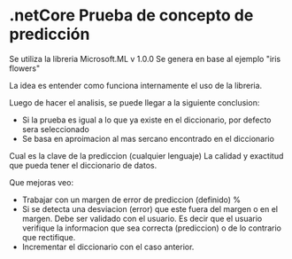 # .netCore Prueba de concepto de predicción
Se utiliza la libreria Microsoft.ML v 1.0.0
Se genera en base al ejemplo "iris flowers"

La idea es entender como funciona internamente el uso de la libreria.

Luego de hacer el analisis, se puede llegar a la siguiente conclusion:
* Si la prueba es igual a lo que ya existe en el diccionario, por defecto sera seleccionado
* Se basa en aproimacion al mas sercano encontrado en el diccionario

Cual es la clave de la prediccion (cualquier lenguaje)
La calidad y exactitud que pueda tener el diccionario de datos.

Que mejoras veo:
* Trabajar con un margen de error de prediccion (definido) %
* Si se detecta una desviacion (error) que este fuera del margen o en el margen. Debe ser validado con el usuario. Es decir que el usuario verifique la informacion que sea correcta (prediccion) o de lo contrario que rectifique.
* Incrementar el diccionario con el caso anterior.